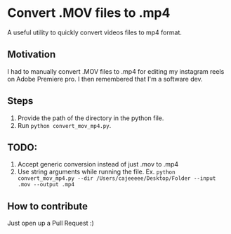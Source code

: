 # Convert .MOV files to .mp4 

A useful utility to quickly convert videos files to mp4 format. 

## Motivation

I had to manually convert .MOV files to .mp4 for editing my instagram reels on Adobe Premiere pro. I then remembered that I'm a software dev.

## Steps

1. Provide the path of the directory in the python file. 
2. Run `python convert_mov_mp4.py`. 

## TODO: 

1. Accept generic conversion instead of just .mov to .mp4
2. Use string arguments while running the file. Ex. `python convert_mov_mp4.py --dir /Users/cajeeeee/Desktop/Folder --input .mov --output .mp4`

## How to contribute

Just open up a Pull Request :)



